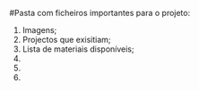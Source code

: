 #Pasta com ficheiros importantes para o projeto:
1. Imagens;
2. Projectos que exisitiam;
3. Lista de materiais disponíveis;
4.
5.
6.

